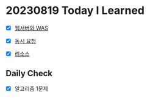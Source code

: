 # 20230819 Today I Learned
- [X] [웹서버와 WAS](../../web/WebServer_WAS.md)
- [X] [동시 요청](../../web/multiple_request.md)
- [X] [리소스](../../web/resource.md)


## Daily Check
- [X] 알고리즘 1문제